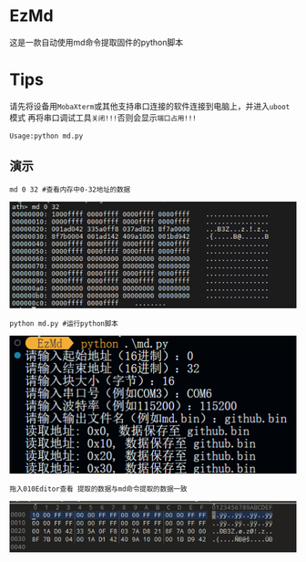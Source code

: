 # EzMd
这是一款自动使用md命令提取固件的python脚本
# Tips
请先将设备用`MobaXterm`或其他支持串口连接的软件连接到电脑上，并进入`uboot`模式
再将串口调试工具`关闭!!!`否则会显示`端口占用!!!`
```
Usage:python md.py
```
## 演示
```
md 0 32 #查看内存中0-32地址的数据
```
![alt text](image.png)
```
python md.py #运行python脚本
```
![alt text](image-2.png)
```
拖入010Editor查看 提取的数据与md命令提取的数据一致
```
![alt text](image-3.png)